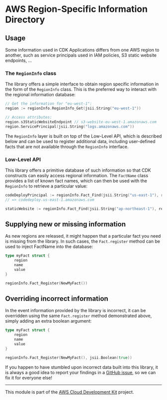 # AWS Region-Specific Information Directory

## Usage

Some information used in CDK Applications differs from one AWS region to
another, such as service principals used in IAM policies, S3 static website
endpoints, ...

### The `RegionInfo` class

The library offers a simple interface to obtain region specific information in
the form of the `RegionInfo` class. This is the preferred way to interact with
the regional information database:

```go
// Get the information for "eu-west-1":
region := regionInfo.RegionInfo_Get(jsii.String("eu-west-1"))

// Access attributes:
region.s3StaticWebsiteEndpoint // s3-website-eu-west-1.amazonaws.com
region.ServicePrincipal(jsii.String("logs.amazonaws.com"))
```

The `RegionInfo` layer is built on top of the Low-Level API, which is described
below and can be used to register additional data, including user-defined facts
that are not available through the `RegionInfo` interface.

### Low-Level API

This library offers a primitive database of such information so that CDK
constructs can easily access regional information. The `FactName` class provides
a list of known fact names, which can then be used with the `RegionInfo` to
retrieve a particular value:

```go
codeDeployPrincipal := regionInfo.Fact_Find(jsii.String("us-east-1"), regionInfo.FactName_ServicePrincipal(jsii.String("codedeploy.amazonaws.com")))
// => codedeploy.us-east-1.amazonaws.com

staticWebsite := regionInfo.Fact_Find(jsii.String("ap-northeast-1"), regionInfo.FactName_S3_STATIC_WEBSITE_ENDPOINT())
```

## Supplying new or missing information

As new regions are released, it might happen that a particular fact you need is
missing from the library. In such cases, the `Fact.register` method can be used
to inject FactName into the database:

```go
type myFact struct {
	region
	name
	value
}

regionInfo.Fact_Register(NewMyFact())
```

## Overriding incorrect information

In the event information provided by the library is incorrect, it can be
overridden using the same `Fact.register` method demonstrated above, simply
adding an extra boolean argument:

```go
type myFact struct {
	region
	name
	value
}

regionInfo.Fact_Register(NewMyFact(), jsii.Boolean(true))
```

If you happen to have stumbled upon incorrect data built into this library, it
is always a good idea to report your findings in a [GitHub issue](https://github.com/aws/aws-cdk/issues), so we can fix
it for everyone else!

---


This module is part of the [AWS Cloud Development Kit](https://github.com/aws/aws-cdk) project.
